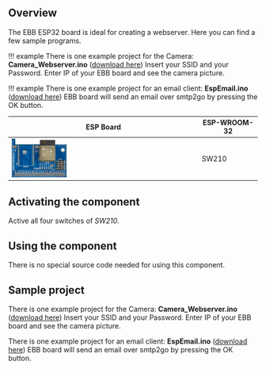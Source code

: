 ## Overview
The EBB ESP32 board is ideal for creating a webserver. Here you can find a few sample programs.

!!! example
    There is one example project for the Camera:
    **Camera_Webserver.ino** ([download here](../../source/esp32/Camera/Camera_Webserver.zip))
    Insert your SSID and your Password. Enter IP of your EBB board and see the camera picture.

!!! example
    There is one example project for an email client:
    **EspEmail.ino** ([download here](../../source/esp32/Webserver/EspEmail.zip))
    EBB board will send an email over smtp2go by pressing the OK button.

ESP Board | ESP-WROOM-32
--- | ---
<img src="/images/esp32/block_esp32_module.png"  width="30%"> | SW210

## Activating the component
Active all four switches of *SW210*.

## Using the component
There is no special source code needed for using this component.

## Sample project
There is one example project for the Camera:
**Camera_Webserver.ino** ([download here](../../source/esp32/Camera/Camera_Webserver.zip))
Insert your SSID and your Password. Enter IP of your EBB board and see the camera picture.

There is one example project for an email client:
**EspEmail.ino** ([download here](../../source/esp32/Webserver/EspEmail.zip))
EBB board will send an email over smtp2go by pressing the OK button.

